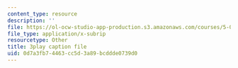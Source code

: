 ```yaml
---
content_type: resource
description: ''
file: https://ol-ocw-studio-app-production.s3.amazonaws.com/courses/5-08j-biological-chemistry-ii-spring-2016/0d7a3fb74463cc5d3a89bcddde0739d0_VUGsZgQaAZs.srt
file_type: application/x-subrip
resourcetype: Other
title: 3play caption file
uid: 0d7a3fb7-4463-cc5d-3a89-bcddde0739d0
---
```

